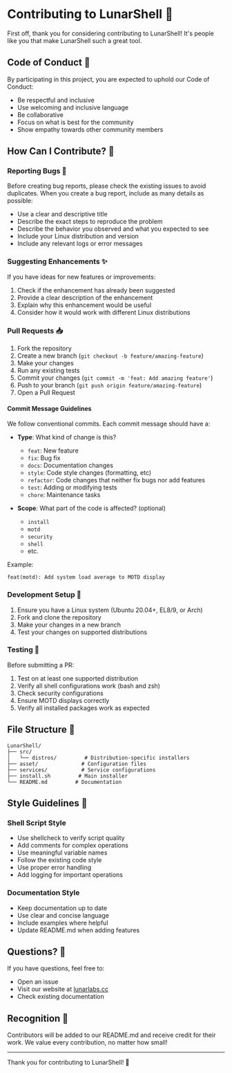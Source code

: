# Contributing to LunarShell 🌙

First off, thank you for considering contributing to LunarShell! It's people like you that make LunarShell such a great tool.

## Code of Conduct 📜

By participating in this project, you are expected to uphold our Code of Conduct:

- Be respectful and inclusive
- Use welcoming and inclusive language
- Be collaborative
- Focus on what is best for the community
- Show empathy towards other community members

## How Can I Contribute? 🤝

### Reporting Bugs 🐛

Before creating bug reports, please check the existing issues to avoid duplicates. When you create a bug report, include as many details as possible:

- Use a clear and descriptive title
- Describe the exact steps to reproduce the problem
- Describe the behavior you observed and what you expected to see
- Include your Linux distribution and version
- Include any relevant logs or error messages

### Suggesting Enhancements ✨

If you have ideas for new features or improvements:

1. Check if the enhancement has already been suggested
2. Provide a clear description of the enhancement
3. Explain why this enhancement would be useful
4. Consider how it would work with different Linux distributions

### Pull Requests 📥

1. Fork the repository
2. Create a new branch (`git checkout -b feature/amazing-feature`)
3. Make your changes
4. Run any existing tests
5. Commit your changes (`git commit -m 'feat: Add amazing feature'`)
6. Push to your branch (`git push origin feature/amazing-feature`)
7. Open a Pull Request

#### Commit Message Guidelines

We follow conventional commits. Each commit message should have a:

- **Type**: What kind of change is this?
  - `feat`: New feature
  - `fix`: Bug fix
  - `docs`: Documentation changes
  - `style`: Code style changes (formatting, etc)
  - `refactor`: Code changes that neither fix bugs nor add features
  - `test`: Adding or modifying tests
  - `chore`: Maintenance tasks

- **Scope**: What part of the code is affected? (optional)
  - `install`
  - `motd`
  - `security`
  - `shell`
  - etc.

Example:
```
feat(motd): Add system load average to MOTD display
```

### Development Setup 🔧

1. Ensure you have a Linux system (Ubuntu 20.04+, EL8/9, or Arch)
2. Fork and clone the repository
3. Make your changes in a new branch
4. Test your changes on supported distributions

### Testing 🧪

Before submitting a PR:

1. Test on at least one supported distribution
2. Verify all shell configurations work (bash and zsh)
3. Check security configurations
4. Ensure MOTD displays correctly
5. Verify all installed packages work as expected

## File Structure 📁

```
LunarShell/
├── src/
│   └── distros/         # Distribution-specific installers
├── asset/              # Configuration files
├── services/           # Service configurations
├── install.sh         # Main installer
└── README.md         # Documentation
```

## Style Guidelines 📝

### Shell Script Style

- Use shellcheck to verify script quality
- Add comments for complex operations
- Use meaningful variable names
- Follow the existing code style
- Use proper error handling
- Add logging for important operations

### Documentation Style

- Keep documentation up to date
- Use clear and concise language
- Include examples where helpful
- Update README.md when adding features

## Questions? 💭

If you have questions, feel free to:

- Open an issue
- Visit our website at [lunarlabs.cc](https://lunarlabs.cc)
- Check existing documentation

## Recognition 🌟

Contributors will be added to our README.md and receive credit for their work. We value every contribution, no matter how small!

---

Thank you for contributing to LunarShell! 🚀
